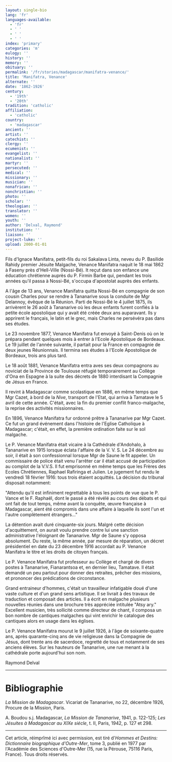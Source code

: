 ```yaml
---
layout: single-bio
lang: 'fr'
languages-available:
  - 'fr'
  - ' '
  - ' '
  - ' '
index: 'primary'
categories: 'm'
eulogy: ''
history: ''
memory: ''
obituary: ''
permalink: '/fr/stories/madagascar/manifatra-venance/'
title: 'Manifatra, Venance'
alternate: ''
date: '1862-1926'
century:
  - '19th'
  - '20th'
tradition: 'catholic'
affiliation:
  - 'catholic'
country:
  - 'madagascar'
ancient: ''
artist: ''
catechist: ''
clergy: ''
ecumenist: ''
evangelist: ''
nationalist: ''
martyr: ''
persecuted: ''
medical: ''
missionary: ''
musician: ''
nonafrican: ''
nonchristian: ''
photo: ''
scholar: ''
theologian: ''
translator: ''
women: ''
youth: ''
author: 'Delval, Raymond'
institution: ''
liaison: ''
project-luke: ''
upload: 2000-01-01
---
```



Fils d'Ignace Manifatra, petit-fils du roi Sakalava Linta, neveu du P. Basilide Rahidy premier Jésuite Malgache, Venance Manifatra naquit le 18 mai 1862 à Faseny près d'Hell-Ville (Nossi-Bé). It reçut dans son enfance une éducation chrétienne auprès du P. Firmin Barbe qui, pendant les trois années qu'il passa à Nossi-Bé, s'occupa d'apostolat auprès des enfants.

A l'âge de 13 ans, Venance Manifatra quitta Nossi-Bé en compagnie de son cousin Charles pour se rendre à Tananarive sous la conduite de Mgr Delannoy, évêque de la Réunion. Parti de Nossi-Bé le 4 juillet 1875, ils arrivèrent le 26 août à Tananarive où les deux enfants furent confiés à la petite école apostolique qui y avait été créée deux ans auparavant. Ils y apprirent le français, le latin et le grec, mais Charles ne persévéra pas dans ses études.

Le 23 novembre 1877, Venance Manifatra fut envoyé à Saint-Denis où on le prépara pendant quelques mois à entrer à l'Ecole Apostolique de Bordeaux. Le 19 juillet de l'année suivante, il partait pour la France en compagnie de deux jeunes Réunionnais. Il termina ses études à l'Ecole Apostolique de Bordeaux, trois ans plus tard.

Le 18 août 1881, Venance Manifatra entra aves ses deux compagnons au noviciat de la Province de Toulouse réfugié temporairement au Collège d'Ona en Espagne à la suite des décrets de 1880 interdisant la Compagnie de Jésus en France.

Il revint à Madagascar comme scolastique en 1886, en même temps que Mgr Cazet, à bord de la *Nive*, transport de l'Etat, qui arriva à Tamatave le 5 avril de cette année. C'était, avec la fin du premier conflit franco-malgache, la reprise des activités missionnaires.

En 1896, Venance Manifatra fur ordonné prêtre à Tananarive par Mgr Cazet. Ce fut un grand événement dans l'histoire de l'Eglise Catholique à Madagascar; c'était, en effet, la première ordination faite sur le sol malgache.

Le P. Venance Manifatra était vicaire à la Cathédrale d'Andohalo, à Tananarive en 1915 lorsque éclata l'affaire de la V. V. S. Le 24 décembre au soir, il était à son confessionnal lorsque Mgr de Saune le fit appeler. Un commissaire de police était venu l'arrêter car il était accusé de participation au complot de la V.V.S. Il fut emprisonné en même temps que les Frères des Ecoles Chrétiennes, Raphael Rafiringa et Julien. Le jugement fut rendu le vendredi 18 février 1916: tous trois étaient acquittés. La décision du tribunal disposait notamment:

"Attendu qu'il est infiniment regrettable à tous les points de vue que le P. Vance et le F. Raphaël, dont le passé a été révélé au cours des débats et qui ont fait de tout temps, même avant la conquête, œuvre française à Madagascar, aient été compromis dans une affaire à laquelle ils sont l'un et l'autre complètement étrangers…"

La détention avait duré cinquante-six jours. Malgré cette décision d'acquittement, on aurait voulu prendre contre lui une sanction administrative l'éloignant de Tananarive. Mgr de Saune s'y opposa absolument. Du reste, la même année, par mesure de réparation, un décret présidentiel en date du 23 décembre 1916 accordait au P. Venance Manifatra le titre et les droits de citoyen français.

Le P. Venance Manifatra fut professeur au Collège et chargé de divers postes à Tananarive, Fianarantsoa et, en dernier lieu, Tamatave. Il était demandé un peu partout pour donner des retraites, prêcher des missions, et prononcer des prédications de circonstance.

Grand entraineur d'hommes, c'était un travailleur infatigable doué d'une vaste culture et d'un grand sens artistique. Il se livrait à des travaux de traduction et composait des articles. Il a écrit en malgache plusieurs nouvelles réunies dans une brochure très appréciée intitulée "Atsy ary."  Excellent musicien, très sollicité comme directeur de chant, il composa un bon nombre de cantiques malgaches qui vint enrichir le catalogue des cantiques alors en usage dans les églises.

Le P. Venance Manifatra mourut le 9 juillet 1926, à l'âge de soixante-quatre ans, après quarante-cinq ans de vie religieuse dans la Compagnie de Jésus, dont trente ans de sacerdoce, regretté de tous et notamment de ses anciens élèves. Sur les hauteurs de Tananarive, une rue menant à la cathédrale porte aujourd'hui son nom.

Raymond Delval

---

# Bibliographie

*La Mission de Madagascar*. Vicariat de Tananarive, no 22, décembre 1926, Procure de la Mission, Paris.

A. Boudou s.j. Madagascar, *La Mission de Tananarive*, 1941, p. 122-125; *Les Jésuites à Madagascar au XIXe siécle*, t. II, Paris, 1942, p. 127 et 298.

---

Cet article, réimprîmé ici avec permission, est tiré d'*Hommes et Destins: Dictionnaire biographique d'Outre-Mer*, tome 3, publié en 1977 par l'Académie des Sciences d'Outre-Mer (15, rue la Pérouse, 75116 Paris, France). Tous droits réservés.